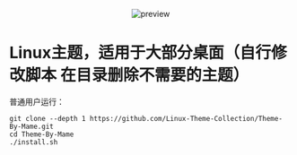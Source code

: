 <p align="center">
  <img 
src="https://raw.githubusercontent.com/Linux-Theme-Collection/Theme-By-Mame/master/preview.png" 
alt="preview"/>
</p>

# Linux主题，适用于大部分桌面（自行修改脚本 在目录删除不需要的主题）

普通用户运行：
```
git clone --depth 1 https://github.com/Linux-Theme-Collection/Theme-By-Mame.git
cd Theme-By-Mame
./install.sh
```
